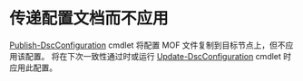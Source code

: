 # <a name="deliver-a-configuration-document-without-applying"></a>传递配置文档而不应用

[Publish-DscConfiguration](https://technet.microsoft.com/library/mt517875.aspx) cmdlet 将配置 MOF 文件复制到目标节点上，但不应用该配置。 将在下次一致性通过时或运行 [Update-DscConfiguration](https://technet.microsoft.com/library/mt143541.aspx) cmdlet 时应用此配置。

